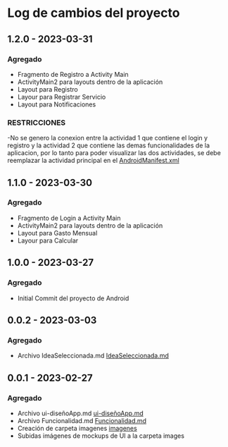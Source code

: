 # Log de cambios del proyecto

## 1.2.0 - 2023-03-31

### Agregado

- Fragmento de Registro a Activity Main
- ActivityMain2 para layouts dentro de la aplicación
- Layout para Registro
- Layour para Registrar Servicio
- Layout para Notificaciones

### RESTRICCIONES
-No se genero la conexion entre la actividad 1 que contiene el login y registro y la actividad 2 que contiene las demas funcionalidades de la aplicacion, por lo tanto para poder visualizar las dos actividades, se debe reemplazar la actividad principal en el [AndroidManifest.xml](https://github.com/dhidalgod18/PROYECTOELECTIVAUI/blob/master/app/src/main/AndroidManifest.xml)
 
## 1.1.0 - 2023-03-30

### Agregado

- Fragmento de Login a Activity Main
- ActivityMain2 para layouts dentro de la aplicación
- Layout para Gasto Mensual
- Layour para Calcular

## 1.0.0 - 2023-03-27

### Agregado

- Initial Commit del proyecto de Android

## 0.0.2 - 2023-03-03

### Agregado

- Archivo IdeaSeleccionada.md [IdeaSeleccionada.md](https://github.com/dhidalgod18/Proyecto-Android/blob/main/IdeaSeleccionada.md)

## 0.0.1 - 2023-02-27

### Agregado

- Archivo ui-diseñoApp.md  [ui-diseñoApp.md](https://github.com/dhidalgod18/Proyecto-Android/blob/main/ui-dise%C3%B1oApp.md)
- Archivo Funcionalidad.md [Funcionalidad.md](https://github.com/dhidalgod18/Proyecto-Android/blob/main/Funcionalidad.md)
- Creación de carpeta imagenes [imagenes](https://github.com/dhidalgod18/Proyecto-Android/tree/main/imagenes)
- Subidas imágenes de mockups de UI a la carpeta images
